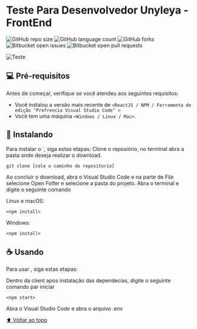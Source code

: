 # Teste Para Desenvolvedor Unyleya - FrontEnd



![GitHub repo size](https://img.shields.io/github/repo-size/iuricode/README-template?style=for-the-badge)
![GitHub language count](https://img.shields.io/github/languages/count/iuricode/README-template?style=for-the-badge)
![GitHub forks](https://img.shields.io/github/forks/iuricode/README-template?style=for-the-badge)
![Bitbucket open issues](https://img.shields.io/bitbucket/issues/iuricode/README-template?style=for-the-badge)
![Bitbucket open pull requests](https://img.shields.io/bitbucket/pr-raw/iuricode/README-template?style=for-the-badge)

![Teste](https://user-images.githubusercontent.com/51058820/131279304-068aceb1-fc37-453c-ace8-ecb277383220.png)


## 💻 Pré-requisitos

Antes de começar, verifique se você atendeu aos seguintes requisitos:

* Você instalou a versão mais recente de `<ReactJS / NPM / Ferramenta de edição "Prefrencia Visual Studio Code" >`
* Você tem uma máquina `<Windows / Linux / Mac>`. 

## 🚀 Instalando <unyleya-front>

Para instalar o `<unyleya-front>, siga estas etapas:
Clone o reposiório, no terminal abra a pasta onde deseja realizar o download.
  
 ```
git clone [cole o caminho do repositorio]
```
  
Ao concluir o download, abra o Visual Studio Code e na parte de File selecione Open Folfer e selecione a pasta do projeto.
Abra o terminal e digite o seguinte comando

Linux e macOS:
```
<npm install>
```

Windows:
```
<npm install>
```

## ☕ Usando <unyleya-front>

Para usar <unyleya-front>, siga estas etapas:
  
 Dentro da client apos instalação das dependecias, digite o seguinte comando par iniciar

```
<npm start>
```
  
  Abra o Visual Studio Code e abra o arquivo .env
  



[⬆ Voltar ao topo](#nome-do-projeto)<br>
